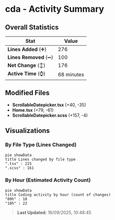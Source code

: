 # cda - Activity Summary 

## Overall Statistics

| Stat                   | Value                                                             |
| ---------------------- | ----------------------------------------------------------------- |
| **Lines Added** (➕)   | 276                                          |
| **Lines Removed** (➖) | 100                                        |
| **Net Change** (↕)    | 176                |
| **Active Time** (⌚)   | 68 minutes |


## Modified Files
- **ScrollableDatepicker.tsx** (+40, -35)
- **Home.tsx** (+79, -61)
- **ScrollableDatepicker.scss** (+157, -4)

## Visualizations

### By File Type (Lines Changed)

```mermaid
pie showData
title Lines changed by file type
".tsx" : 215
".scss" : 161
```

### By Hour (Estimated Activity Count)

```mermaid
pie showData
title Coding activity by hour (count of changes)
"09h" : 18
"10h" : 22
```


> **Last Updated:** 16/09/2025, 10:48:45